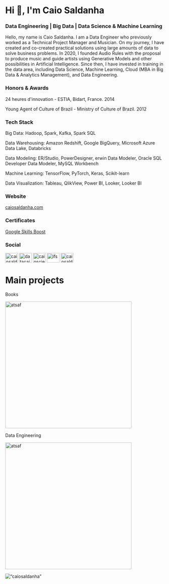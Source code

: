 <h1 align="left">Hi 👋, I'm Caio Saldanha</h1>
<h3 align="left">Data Engineering | Big Data | Data Science & Machine Learning</h3>

Hello, my name is Caio Saldanha. I am a Data Engineer who previously worked as a Technical Project Manager and Musician. On my journey, I have created and co-created practical solutions using large amounts of data to solve business problems. In 2020, I founded Audio Rules with the proposal to produce music and guide artists using Generative Models and other possibilities in Artificial Intelligence. Since then, I have invested in training in the data area, including Data Science, Machine Learning, Cloud (MBA in Big Data & Analytics Management), and Data Engineering.

<h3 align="left">Honors & Awards</h3>

24 heures d'innovation - ESTIA, Bidart, France. 2014

Young Agent of Culture of Brazil - Ministry of Culture of Brazil. 2012

<h3 align="left">Tech Stack</h3>

Big Data: Hadoop, Spark, Kafka, Spark SQL

Data Warehousing: Amazon Redshift, Google BigQuery, Microsoft Azure Data Lake, Databricks

Data Modeling: ER/Studio, PowerDesigner, erwin Data Modeler, Oracle SQL Developer Data Modeler, MySQL Workbench

Machine Learning: TensorFlow, PyTorch, Keras, Scikit-learn

Data Visualization: Tableau, QlikView, Power BI, Looker, Looker BI

<h3 align="left">Website</h3>

<p align='left'>
  <a href='https://caiosaldanha.com'>caiosaldanha.com</a>  
</p>

<h3 align="left">Certificates</h3>

<p>
  <a href='https://www.cloudskillsboost.google/public_profiles/fce2bb91-630c-4226-b775-5261f6014186'>Google Skills Boost</a>
</p>

<h3 align="left">Social</h3>

<p align="left">
  <a href="https://linkedin.com/in/caiosaldanha" target="blank"><img align="center" src="https://raw.githubusercontent.com/rahuldkjain/github-profile-readme-generator/master/src/images/icons/Social/linked-in-alt.svg" alt="caiosaldanha" height="30" width="40" /></a>
<a href="https://twitter.com/datacaio" target="blank"><img align="center" src="https://raw.githubusercontent.com/rahuldkjain/github-profile-readme-generator/master/src/images/icons/Social/twitter.svg" alt="datacaio" height="30" width="40" /></a>
<a href="https://kaggle.com/caioscience" target="blank"><img align="center" src="https://raw.githubusercontent.com/rahuldkjain/github-profile-readme-generator/master/src/images/icons/Social/kaggle.svg" alt="caioscience" height="30" width="40" /></a>
<a href="https://medium.com/@ifs" target="blank"><img align="center" src="https://raw.githubusercontent.com/rahuldkjain/github-profile-readme-generator/master/src/images/icons/Social/medium.svg" alt="ifs" height="30" width="40" /></a>
<a href="https://www.youtube.com/c/caiosaldanha" target="blank"><img align="center" src="https://raw.githubusercontent.com/rahuldkjain/github-profile-readme-generator/master/src/images/icons/Social/youtube.svg" alt="caiosaldanha" height="30" width="40" /></a>
</p>

# Main projects

Books

<p align="left">
  <a href="https://github.com/caiosaldanha/this_is_statistics"><img width="400" src="https://github-readme-stats-git-masterrstaa-rickstaa.vercel.app/api/pin/?username=caiosaldanha&repo=this_is_statistics&theme=react&bg_color=1F222E&title_color=F85D7F&icon_color=F8D866&hide_border=true&show_icons=false" alt="atsaf"></a>

</p>

Data Engineering

<p align="left">
  <a href="https://github.com/caiosaldanha/sql_queries"><img width="400" src="https://github-readme-stats-git-masterrstaa-rickstaa.vercel.app/api/pin/?username=caiosaldanha&repo=sql_queries&theme=react&bg_color=1F222E&title_color=F85D7F&icon_color=F8D866&hide_border=true&show_icons=false" alt="atsaf"></a>
  
</p>

<p align="left"> <img src="https://github-readme-stats-git-masterrstaa-rickstaa.vercel.app/api?username=caiosaldanha&hide=java,html,tex&theme=react&bg_color=1F222E&title_color=F85D7F&icon_color=F8D866&hide_border=true&langs_count=4)" alt=“caiosaldanha” />
